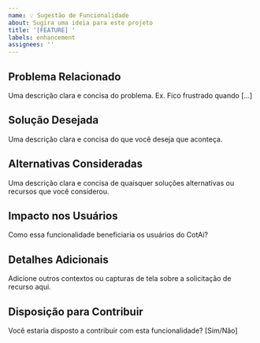 ```yaml
---
name: 💡 Sugestão de Funcionalidade
about: Sugira uma ideia para este projeto
title: '[FEATURE] '
labels: enhancement
assignees: ''
---
```


## Problema Relacionado
Uma descrição clara e concisa do problema. Ex. Fico frustrado quando [...]

## Solução Desejada
Uma descrição clara e concisa do que você deseja que aconteça.

## Alternativas Consideradas
Uma descrição clara e concisa de quaisquer soluções alternativas ou recursos que você considerou.

## Impacto nos Usuários
Como essa funcionalidade beneficiaria os usuários do CotAi?

## Detalhes Adicionais
Adicione outros contextos ou capturas de tela sobre a solicitação de recurso aqui.

## Disposição para Contribuir
Você estaria disposto a contribuir com esta funcionalidade? [Sim/Não]
